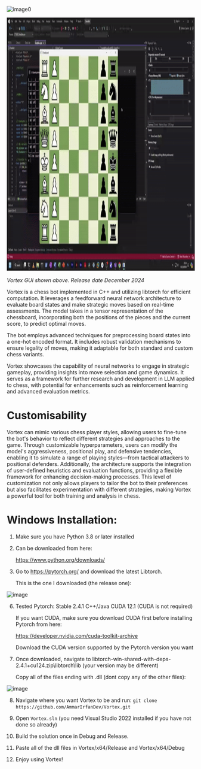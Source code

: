 ![image0](https://github.com/user-attachments/assets/947dd461-b489-4bf0-adfd-d00a9adaa266)

<img src="gui.gif" width="1200" height="676"/>

_Vortex GUI shown above. Release date December 2024_

Vortex is a chess bot implemented in C++ and utilizing libtorch for efficient computation. It leverages a feedforward neural network architecture to evaluate board states and make strategic moves based on real-time assessments. The model takes in a tensor representation of the chessboard, incorporating both the positions of the pieces and the current score, to predict optimal moves.

The bot employs advanced techniques for preprocessing board states into a one-hot encoded format. It includes robust validation mechanisms to ensure legality of moves, making it adaptable for both standard and custom chess variants.

Vortex showcases the capability of neural networks to engage in strategic gameplay, providing insights into move selection and game dynamics. It serves as a framework for further research and development in LLM applied to chess, with potential for enhancements such as reinforcement learning and advanced evaluation metrics.

# Customisability

Vortex can mimic various chess player styles, allowing users to fine-tune the bot's behavior to reflect different strategies and approaches to the game. Through customizable hyperparameters, users can modify the model's aggressiveness, positional play, and defensive tendencies, enabling it to simulate a range of playing styles—from tactical attackers to positional defenders. Additionally, the architecture supports the integration of user-defined heuristics and evaluation functions, providing a flexible framework for enhancing decision-making processes. This level of customization not only allows players to tailor the bot to their preferences but also facilitates experimentation with different strategies, making Vortex a powerful tool for both training and analysis in chess.

# Windows Installation:
1) Make sure you have Python 3.8 or later installed


3) Can be downloaded from here:
   
   https://www.python.org/downloads/
   
4) Go to https://pytorch.org/ and download the latest Libtorch.

   This is the one I downloaded (the release one):
   
![image](https://github.com/user-attachments/assets/ac6a0d50-837d-4ed8-8758-9d9d2666822e)


6) Tested Pytorch: Stable 2.4.1 C++/Java CUDA 12.1 (CUDA is not required)
   
   If you want CUDA, make sure you download CUDA first before installing Pytorch from here:
   
   https://developer.nvidia.com/cuda-toolkit-archive
   
   Download the CUDA version supported by the Pytorch version you want

7) Once downloaded, navigate to libtorch-win-shared-with-deps-2.4.1+cu124.zip\libtorch\lib (your version may be different)

   Copy all of the files ending with .dll (dont copy any of the other files):

![image](https://github.com/user-attachments/assets/1891d8e4-1d29-4faa-acae-7ae3d96788ef)

8) Navigate where you want Vortex to be and run: ```git clone https://github.com/AmmarIrfanDev/Vortex.git```

9) Open ```Vortex.sln``` (you need Visual Studio 2022 installed if you have not done so already)

10) Build the solution once in Debug and Release.

11) Paste all of the dll files in Vortex/x64/Release and Vortex/x64/Debug

12) Enjoy using Vortex!
